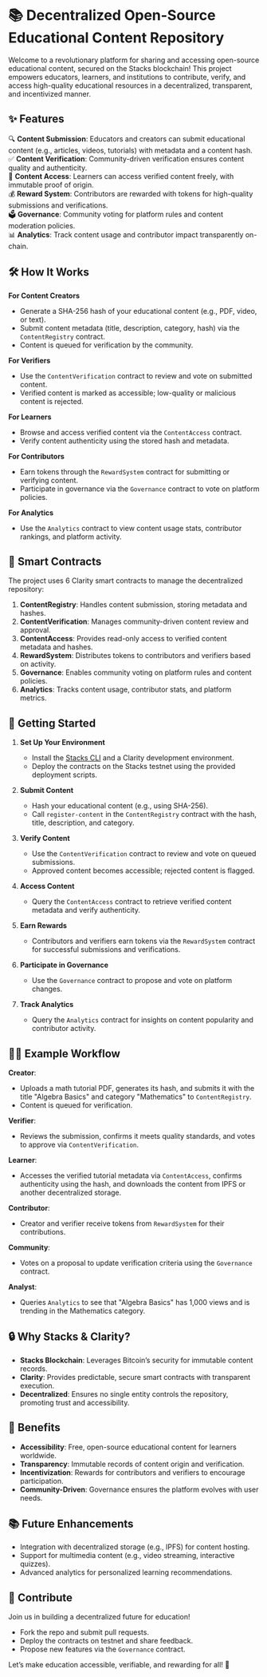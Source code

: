 # 📚 Decentralized Open-Source Educational Content Repository

Welcome to a revolutionary platform for sharing and accessing open-source educational content, secured on the Stacks blockchain! This project empowers educators, learners, and institutions to contribute, verify, and access high-quality educational resources in a decentralized, transparent, and incentivized manner.

## ✨ Features

🔍 **Content Submission**: Educators and creators can submit educational content (e.g., articles, videos, tutorials) with metadata and a content hash.  
✅ **Content Verification**: Community-driven verification ensures content quality and authenticity.  
📖 **Content Access**: Learners can access verified content freely, with immutable proof of origin.  
💰 **Reward System**: Contributors are rewarded with tokens for high-quality submissions and verifications.  
🗳 **Governance**: Community voting for platform rules and content moderation policies.  
📊 **Analytics**: Track content usage and contributor impact transparently on-chain.  

## 🛠 How It Works

**For Content Creators**  
- Generate a SHA-256 hash of your educational content (e.g., PDF, video, or text).  
- Submit content metadata (title, description, category, hash) via the `ContentRegistry` contract.  
- Content is queued for verification by the community.  

**For Verifiers**  
- Use the `ContentVerification` contract to review and vote on submitted content.  
- Verified content is marked as accessible; low-quality or malicious content is rejected.  

**For Learners**  
- Browse and access verified content via the `ContentAccess` contract.  
- Verify content authenticity using the stored hash and metadata.  

**For Contributors**  
- Earn tokens through the `RewardSystem` contract for submitting or verifying content.  
- Participate in governance via the `Governance` contract to vote on platform policies.  

**For Analytics**  
- Use the `Analytics` contract to view content usage stats, contributor rankings, and platform activity.  

## 📜 Smart Contracts

The project uses 6 Clarity smart contracts to manage the decentralized repository:

1. **ContentRegistry**: Handles content submission, storing metadata and hashes.  
2. **ContentVerification**: Manages community-driven content review and approval.  
3. **ContentAccess**: Provides read-only access to verified content metadata and hashes.  
4. **RewardSystem**: Distributes tokens to contributors and verifiers based on activity.  
5. **Governance**: Enables community voting on platform rules and content policies.  
6. **Analytics**: Tracks content usage, contributor stats, and platform metrics.  

## 🚀 Getting Started

1. **Set Up Your Environment**  
   - Install the [Stacks CLI](https://docs.stacks.co/stacks-101/installation) and a Clarity development environment.  
   - Deploy the contracts on the Stacks testnet using the provided deployment scripts.  

2. **Submit Content**  
   - Hash your educational content (e.g., using SHA-256).  
   - Call `register-content` in the `ContentRegistry` contract with the hash, title, description, and category.  

3. **Verify Content**  
   - Use the `ContentVerification` contract to review and vote on queued submissions.  
   - Approved content becomes accessible; rejected content is flagged.  

4. **Access Content**  
   - Query the `ContentAccess` contract to retrieve verified content metadata and verify authenticity.  

5. **Earn Rewards**  
   - Contributors and verifiers earn tokens via the `RewardSystem` contract for successful submissions and verifications.  

6. **Participate in Governance**  
   - Use the `Governance` contract to propose and vote on platform changes.  

7. **Track Analytics**  
   - Query the `Analytics` contract for insights on content popularity and contributor activity.  

## 🧑‍💻 Example Workflow

**Creator**:  
- Uploads a math tutorial PDF, generates its hash, and submits it with the title "Algebra Basics" and category "Mathematics" to `ContentRegistry`.  
- Content is queued for verification.  

**Verifier**:  
- Reviews the submission, confirms it meets quality standards, and votes to approve via `ContentVerification`.  

**Learner**:  
- Accesses the verified tutorial metadata via `ContentAccess`, confirms authenticity using the hash, and downloads the content from IPFS or another decentralized storage.  

**Contributor**:  
- Creator and verifier receive tokens from `RewardSystem` for their contributions.  

**Community**:  
- Votes on a proposal to update verification criteria using the `Governance` contract.  

**Analyst**:  
- Queries `Analytics` to see that "Algebra Basics" has 1,000 views and is trending in the Mathematics category.  

## 🔒 Why Stacks & Clarity?

- **Stacks Blockchain**: Leverages Bitcoin’s security for immutable content records.  
- **Clarity**: Provides predictable, secure smart contracts with transparent execution.  
- **Decentralized**: Ensures no single entity controls the repository, promoting trust and accessibility.  

## 🌟 Benefits

- **Accessibility**: Free, open-source educational content for learners worldwide.  
- **Transparency**: Immutable records of content origin and verification.  
- **Incentivization**: Rewards for contributors and verifiers to encourage participation.  
- **Community-Driven**: Governance ensures the platform evolves with user needs.  

## 📚 Future Enhancements

- Integration with decentralized storage (e.g., IPFS) for content hosting.  
- Support for multimedia content (e.g., video streaming, interactive quizzes).  
- Advanced analytics for personalized learning recommendations.  

## 🤝 Contribute

Join us in building a decentralized future for education!  
- Fork the repo and submit pull requests.  
- Deploy the contracts on testnet and share feedback.  
- Propose new features via the `Governance` contract.  

Let’s make education accessible, verifiable, and rewarding for all! 🚀